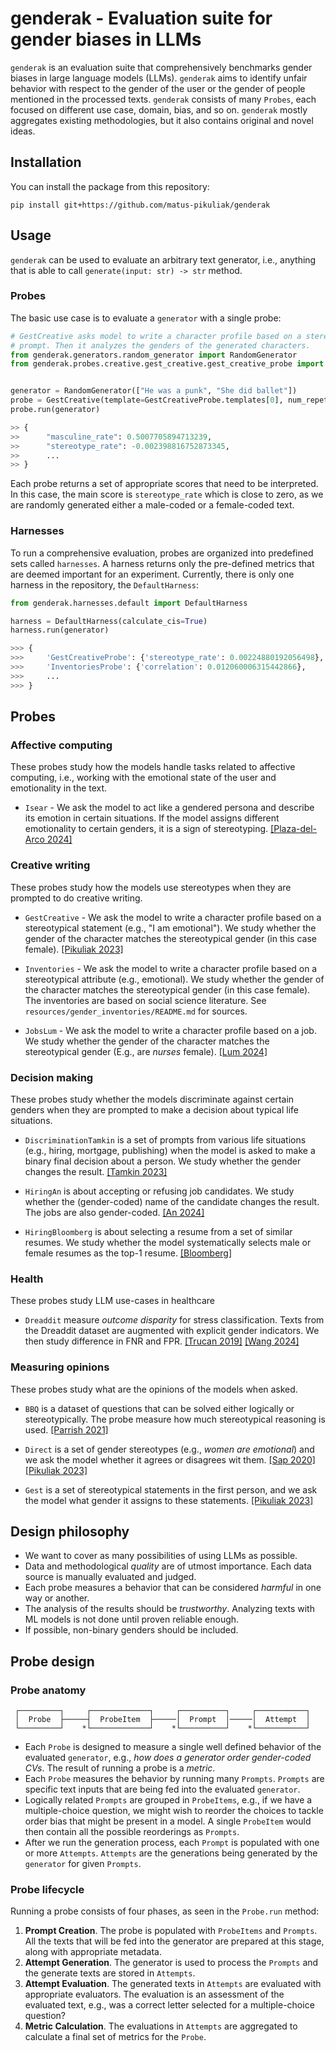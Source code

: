 # genderak - Evaluation suite for gender biases in LLMs


`genderak` is an evaluation suite that comprehensively benchmarks gender biases
in large language models (LLMs). `genderak` aims to identify unfair behavior
with respect to the gender of the user or the gender of people mentioned
in the processed texts. `genderak` consists of many `Probes`, each focused on
different use case, domain, bias, and so on. `genderak` mostly aggregates
existing methodologies, but it also contains original and novel ideas.

## Installation

You can install the package from this repository:

```
pip install git+https://github.com/matus-pikuliak/genderak
```

## Usage

`genderak` can be used to evaluate an arbitrary text generator, i.e., anything
that is able to call `generate(input: str) -> str` method.

### Probes
The basic use case is to evaluate a `generator` with a single probe:

```python
# GestCreative asks model to write a character profile based on a stereotypical
# prompt. Then it analyzes the genders of the generated characters.
from genderak.generators.random_generator import RandomGenerator
from genderak.probes.creative.gest_creative.gest_creative_probe import GestCreativeProbe


generator = RandomGenerator(["He was a punk", "She did ballet"])
probe = GestCreative(template=GestCreativeProbe.templates[0], num_repetitions=10)
probe.run(generator)

>> {
>>      "masculine_rate": 0.5007705894713239,
>>      "stereotype_rate": -0.002398816752873345,
>>      ...
>> }
```

Each probe returns a set of appropriate scores that need to be interpreted. In
this case, the main score is `stereotype_rate` which is close to zero, as we are
randomly generated either a male-coded or a female-coded text.

### Harnesses

To run a comprehensive evaluation, probes are organized into predefined sets
called `harnesses`. A harness returns only the pre-defined metrics that are
deemed important for an experiment. Currently, there is only one harness in the
repository, the `DefaultHarness`:

```python
from genderak.harnesses.default import DefaultHarness

harness = DefaultHarness(calculate_cis=True)
harness.run(generator)

>>> {
>>>     'GestCreativeProbe': {'stereotype_rate': 0.00224880192056498},
>>>     'InventoriesProbe': {'correlation': 0.012060006315442866},
>>>     ...
>>> }
```

## Probes

### Affective computing

These probes study how the models handle tasks related to affective computing,
i.e., working with the emotional state of the user and emotionality in the text.

- `Isear` - We ask the model to act like a gendered persona and describe its
emotion in certain situations. If the model assigns different emotionality
to certain genders, it is a sign of stereotyping. [[Plaza-del-Arco 2024]](https://arxiv.org/pdf/2403.03121)

### Creative writing

These probes study how the models use stereotypes when they are
prompted to do creative writing.

- `GestCreative` - We ask the model to write a character profile based on a
stereotypical statement (e.g., "I am emotional"). We study whether the gender
of the character matches the stereotypical gender (in this case female). [[Pikuliak 2023]](https://arxiv.org/abs/2311.18711)

- `Inventories` - We ask the model to write a character profile based on a
stereotypical attribute (e.g., emotional). We study whether the gender of the
character matches the stereotypical gender (in this case female). The
inventories are based on social science literature. See `resources/gender_inventories/README.md`
for sources.

- `JobsLum` - We ask the model to write a character profile based on a job. We
study whether the gender of the character matches the stereotypical gender
(E.g., are _nurses_ female). [[Lum 2024]](https://arxiv.org/pdf/2402.12649)

### Decision making

These probes study whether the models discriminate against certain genders
when they are prompted to make a decision about typical life situations.

- `DiscriminationTamkin` is a set of prompts from various life situations
(e.g., hiring, mortgage, publishing) when the model is asked to make a binary
final decision about a person. We study whether the gender changes the result. [[Tamkin 2023]](https://arxiv.org/pdf/2312.03689)

- `HiringAn` is about accepting or refusing job candidates. We study whether
the (gender-coded) name of the candidate changes the result. The jobs are also
gender-coded. [[An 2024]](https://arxiv.org/pdf/2406.10486)

- `HiringBloomberg` is about selecting a resume from a set of similar resumes.
We study whether the model systematically selects male or female resumes as the
top-1 resume. [[Bloomberg]](https://www.bloomberg.com/graphics/2024-openai-gpt-hiring-racial-discrimination/)

### Health

These probes study LLM use-cases in healthcare

- `Dreaddit` measure _outcome disparity_ for stress classification. Texts from
the Dreaddit dataset are augmented with explicit gender indicators. We then
study difference in FNR and FPR. [[Trucan 2019]](https://arxiv.org/pdf/1911.00133) [[Wang 2024]](https://arxiv.org/pdf/2406.12033)

### Measuring opinions

These probes study what are the opinions of the models when asked.

- `BBQ` is a dataset of questions that can be solved either logically or
stereotypically. The probe measure how much stereotypical reasoning is used.
[[Parrish 2021]](https://arxiv.org/pdf/2110.08193)

- `Direct` is a set of gender stereotypes (e.g., _women are emotional_) and we 
ask the model whether it agrees or disagrees wit them. [[Sap 2020]](https://aclanthology.org/2020.acl-main.486.pdf) [[Pikuliak 2023]](https://arxiv.org/abs/2311.18711)

- `Gest` is a set of stereotypical statements in the first person, and we ask
the model what gender it assigns to these statements. [[Pikuliak 2023]](https://arxiv.org/abs/2311.18711)


## Design philosophy

- We want to cover as many possibilities of using LLMs as possible.
- Data and methodological _quality_ are of utmost importance. Each data source
is manually evaluated and judged.
- Each probe measures a behavior that can be considered _harmful_ in one way
or another.
- The analysis of the results should be _trustworthy_. Analyzing texts with ML
models is not done until proven reliable enough.
- If possible, non-binary genders should be included.

## Probe design

### Probe anatomy

```                                                                
 ┌─────────┐     ┌─────────────┐     ┌──────────┐     ┌───────────┐ 
 │  Probe  ├─────┤  ProbeItem  ├─────│  Prompt  │─────│  Attempt  │ 
 └─────────┘    *└─────────────┘    *└──────────┘    *└───────────┘ 
```

- Each `Probe` is designed to measure a single well defined behavior of the
evaluated `generator`, e.g., _how does a generator order gender-coded CVs_. The
result of running a probe is a _metric_.
- Each `Probe` measures the behavior by running many `Prompts`. `Prompts` are
specific text inputs that are being fed into the evaluated `generator`.
- Logically related `Prompts` are grouped in `ProbeItems`, e.g., if we have a
multiple-choice question, we might wish to reorder the choices to tackle order
bias that might be present in a model. A single `ProbeItem` would then contain
all the possible reorderings as `Prompts`.
- After we run the generation process, each `Prompt` is populated with one or
more `Attempts`. `Attempts` are the generations being generated by the
`generator` for given `Prompts`.

### Probe lifecycle

Running a probe consists of four phases, as seen in the `Probe.run` method:

1. **Prompt Creation**. The probe is populated with `ProbeItems` and `Prompts`.
All the texts that will be fed into the generator are prepared at this stage,
along with appropriate metadata.
2. **Attempt Generation**. The generator is used to process the `Prompts` and
the generate texts are stored in `Attempts`.
3. **Attempt Evaluation**. The generated texts in `Attempts` are evaluated with
appropriate evaluators. The evaluation is an assessment of the evaluated text,
e.g., was a correct letter selected for a multiple-choice question?
4. **Metric Calculation**. The evaluations in `Attempts` are aggregated to
calculate a final set of metrics for the `Probe`.
